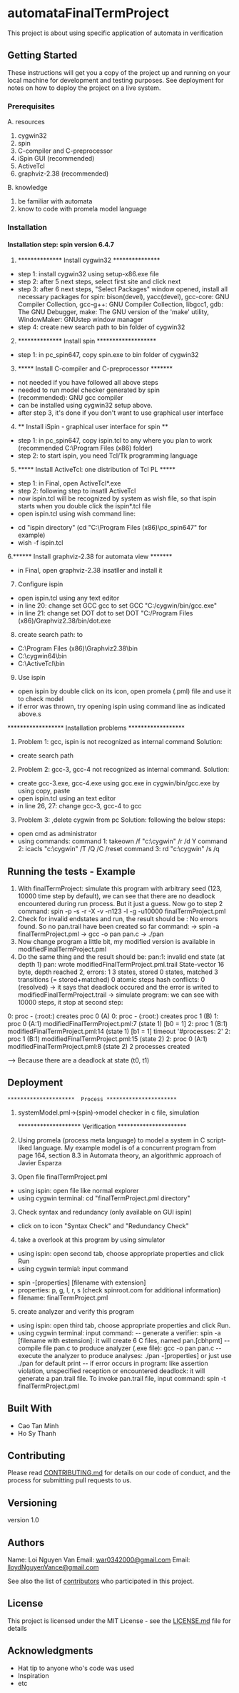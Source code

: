 # automataFinalTermProject

This project is about using specific application of automata in
verification

## Getting Started

These instructions will get you a copy of the project up and running on your local machine for development and testing purposes. See deployment for notes on how to deploy the project on a live system.

### Prerequisites

A. resources
1. cygwin32
2. spin
3. C-compiler and C-preprocessor
4. iSpin GUI (recommended)
5. ActiveTcl
6. graphviz-2.38 (recommended)

B. knowledge
1. be familiar with automata
2. know to code with promela model language

### Installation

#### Installation step: spin version 6.4.7

1. ************** Install cygwin32 ***************
- step 1: install cygwin32 using setup-x86.exe file
- step 2: after 5 next steps, select first site and click next
- step 3: after 6 next steps, "Select Packages" window opened, install all necessary packages for spin: bison(devel), yacc(devel), gcc-core: GNU Compiler Collection, gcc-g++: GNU Compiler Collection, libgcc1, gdb: The GNU Debugger, make: The GNU version of the 'make' utility, WindowMaker: GNUstep window manager
- step 4: create new search path to bin folder of cygwin32

2. ************** Install spin *******************
- step 1: in pc_spin647, copy spin.exe to bin folder of cygwin32

3. ***** Install C-compiler and C-preprocessor *******
- not needed if you have followed all above steps
- needed to run model checker generated by spin
- (recommended): GNU gcc compiler
- can be installed using cygwin32 setup above.
- after step 3, it's done if you don't want to use graphical user interface
4. ** Install iSpin - graphical user interface for spin **
- step 1: in pc_spin647, copy ispin.tcl to any where you plan to work (recommended C:\Program Files (x86) folder)
- step 2: to start ispin, you need Tcl/Tk programming language

5. ***** Install ActiveTcl: one distribution of Tcl PL *****
- step 1: in Final, open ActiveTcl*.exe
- step 2: following step to insatll ActiveTcl
- now ispin.tcl will be recognized by system as wish file, so that ispin starts when you double click the ispin*.tcl file
- open ispin.tcl using wish command line: 
+ cd "ispin directory" (cd "C:\Program Files (x86)\pc_spin647" for example)
+ wish -f ispin.tcl

6.****** Install graphviz-2.38 for automata view *******
- in Final, open graphviz-2.38 insatller and install it

7. Configure ispin
- open ispin.tcl using any text editor
- in line 20: change set GCC gcc to set GCC "C:/cygwin/bin/gcc.exe"
- in line 21: change set DOT dot to set DOT "C:/Program Files (x86)/Graphviz2.38/bin/dot.exe

8. create search path: to 
- C:\Program Files (x86)\Graphviz2.38\bin
- C:\cygwin64\bin
- C:\ActiveTcl\bin

9. Use ispin
- open ispin by double click on its icon, open promela (.pml) file and use it to check model
- if error was thrown, try opening ispin using command line as indicated above.s

****************** Installation problems ******************

1. Problem 1: gcc, ispin is not recognized as internal command
Solution:
- create search path

2. Problem 2: gcc-3, gcc-4 not recognized as internal command.
Solution:
- create gcc-3.exe, gcc-4.exe using gcc.exe in cygwin/bin/gcc.exe by using copy, paste
- open ispin.tcl using an text editor
- in line 26, 27: change gcc-3, gcc-4 to gcc

3. Problem 3: ,delete cygwin from pc
Solution: following the below steps:
- open cmd as administrator
- using commands:
command 1: takeown /f "c:\cygwin" /r /d Y
command 2: icacls "c:\cygwin" /T /Q /C /reset
command 3: rd "c:\cygwin" /s /q

## Running the tests - Example
  
1. With finalTermProject: simulate this program with arbitrary seed (123, 10000 time step by default), we can see that there are no deadlock encountered during run process. But it just a guess. Now go to step 2
command: spin -p -s -r -X -v -n123 -l -g -u10000 finalTermProject.pml
2. Check for invalid endstates and run, the result should be : No errors found. So no pan.trail have been created so far
command:
-> spin -a finalTermProject.pml
-> gcc -o pan pan.c
-> ./pan
3. Now change program a little bit, my modified version is available in modifiedFinalTermProject.pml
4. Do the same thing and the result should be: 
pan:1: invalid end state (at depth 1)
pan: wrote modifiedFinalTermProject.pml.trail
State-vector 16 byte, depth reached 2, errors: 1
        3 states, stored
        0 states, matched
        3 transitions (= stored+matched)
        0 atomic steps
hash conflicts:         0 (resolved)
-> it says that deadlock occured and the error is writed to modifiedFinalTermProject.trail
-> simulate program: we can see with 10000 steps, it stop at second step:

  0:	proc  - (:root:) creates proc  0 (A)
  0:	proc  - (:root:) creates proc  1 (B)
  1:	proc  0 (A:1) modifiedFinalTermProject.pml:7 (state 1)	[b0 = 1]
  2:	proc  1 (B:1) modifiedFinalTermProject.pml:14 (state 1)	[b1 = 1]
timeout
 '#processes: 2'
  2:	proc  1 (B:1) modifiedFinalTermProject.pml:15 (state 2)
  2:	proc  0 (A:1) modifiedFinalTermProject.pml:8 (state 2)
2 processes created

--> Because there are a deadlock at state (t0, t1)

## Deployment

    *********************  Process **********************
1. systemModel.pml->(spin)->model checker in c file, simulation

    ******************** Verification **********************
1. Using promela (process meta language) to model a system in C script-liked language. My example model is of a concurrent program from page 164, section 8.3 in Automata theory, an algorithmic approach of Javier Esparza
2. Open file finalTermProject.pml
- using ispin: open file like normal explorer
- using cygwin terminal: cd "finalTermProject.pml directory"
3. Check syntax and redundancy (only available on GUI ispin)
- click on to icon "Syntax Check" and "Redundancy Check"
4. take a overlook at this program by using simulator
- using ispin: open second tab, choose appropriate properties and click Run
- using cygwin termial: input command
+ spin -[properties] [filename with extension]
+ properties: p, g, l, r, s (check spinroot.com for additional information)
+ filename: finalTermProject.pml
5. create analyzer and verify this program
+ using ispin: open third tab, choose appropriate properties and click Run.
+ using cygwin terminal: input command:
-- generate a verifier: spin -a [filename with estension]: it will create 6 C files,  named pan.[cbhpmt]
-- compile file pan.c to produce analyzer (.exe file): gcc -o pan pan.c
-- execute the analyzer to produce analyses: ./pan -[properties] or just use ./pan for default print
-- if error occurs in program: like assertion violation, unspecified reception or encountered deadlock: it will generate a pan.trail file. To invoke pan.trail file, input command: spin -t finalTermProject.pml

## Built With

* Cao Tan Minh
* Ho Sy Thanh

## Contributing

Please read [CONTRIBUTING.md](https://gist.github.com/PurpleBooth/b24679402957c63ec426) for details on our code of conduct, and the process for submitting pull requests to us.

## Versioning

version 1.0

## Authors

Name: Loi Nguyen Van
Email: war0342000@gmail.com
Email: lloydNguyenVance@gmail.com

See also the list of [contributors](https://github.com/warcraft034/automataFinalTermProject/graphs/contributors) who participated in this project.

## License

This project is licensed under the MIT License - see the [LICENSE.md](LICENSE.md) file for details

## Acknowledgments

* Hat tip to anyone who's code was used
* Inspiration
* etc